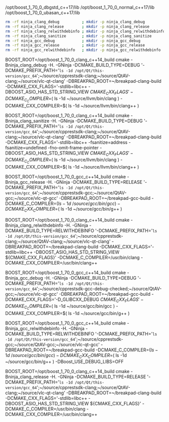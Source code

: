 /opt/boost_1_70_0_dbgstd_c++17/lib
/opt/boost_1_70_0_normal_c++17/lib
/opt/boost_1_70_0_ubasan_c++17/lib


~~~sh
rm -rf ninja_clang_debug          ; mkdir -p ninja_clang_debug          ; BOOST_ROOT=/opt/boost_1_70_0_clang_c++14_build cmake -Bninja_clang_debug          -H. -GNinja -DCMAKE_BUILD_TYPE=DEBUG          '-DCMAKE_PREFIX_PATH='`ls -1d /opt/Qt/this-version/gcc_64`';~/source/cpprestsdk-clang;~/source/QtAV-clang;~/source/vlc-qt-clang'         -DBREAKPAD_ROOT=~/breakpad-clang-build -DCMAKE_CXX_FLAGS='-stdlib=libc++                                                                 -DBOOST_ASIO_HAS_STD_STRING_VIEW ${CMAKE_CXX_FLAGS}' -DCMAKE_C_COMPILER=/usr/bin/clang                      -DCMAKE_CXX_COMPILER=/usr/bin/clang++
rm -rf ninja_clang_release        ; mkdir -p ninja_clang_release        ; BOOST_ROOT=/opt/boost_1_70_0_clang_c++14_build cmake -Bninja_clang_release        -H. -GNinja -DCMAKE_BUILD_TYPE=RELEASE        '-DCMAKE_PREFIX_PATH='`ls -1d /opt/Qt/this-version/gcc_64`';~/source/cpprestsdk-clang;~/source/QtAV-clang;~/source/vlc-qt-clang'         -DBREAKPAD_ROOT=~/breakpad-clang-build -DCMAKE_CXX_FLAGS='-stdlib=libc++                                                                 -DBOOST_ASIO_HAS_STD_STRING_VIEW ${CMAKE_CXX_FLAGS}' -DCMAKE_C_COMPILER=/usr/bin/clang                      -DCMAKE_CXX_COMPILER=/usr/bin/clang++
rm -rf ninja_clang_relwithdebinfo ; mkdir -p ninja_clang_relwithdebinfo ; BOOST_ROOT=/opt/boost_1_70_0_clang_c++14_build cmake -Bninja_clang_relwithdebinfo -H. -GNinja -DCMAKE_BUILD_TYPE=RELWITHDEBINFO '-DCMAKE_PREFIX_PATH='`ls -1d /opt/Qt/this-version/gcc_64`';~/source/cpprestsdk-clang;~/source/QtAV-clang;~/source/vlc-qt-clang'         -DBREAKPAD_ROOT=~/breakpad-clang-build -DCMAKE_CXX_FLAGS='-stdlib=libc++                                                                 -DBOOST_ASIO_HAS_STD_STRING_VIEW ${CMAKE_CXX_FLAGS}' -DCMAKE_C_COMPILER=/usr/bin/clang                      -DCMAKE_CXX_COMPILER=/usr/bin/clang++
rm -rf ninja_clang_sanitize       ; mkdir -p ninja_clang_sanitize       ; BOOST_ROOT=/opt/boost_1_70_0_clang_c++14_build cmake -Bninja_clang_sanitize       -H. -GNinja -DCMAKE_BUILD_TYPE=DEBUG          '-DCMAKE_PREFIX_PATH='`ls -1d /opt/Qt/this-version/gcc_64`';~/source/cpprestsdk-clang;~/source/QtAV-clang;~/source/vlc-qt-clang'         -DBREAKPAD_ROOT=~/breakpad-clang-build -DCMAKE_CXX_FLAGS='-stdlib=libc++ -fsanitize=address -fsanitize=undefined -fno-omit-frame-pointer -DBOOST_ASIO_HAS_STD_STRING_VIEW ${CMAKE_CXX_FLAGS}' -DCMAKE_C_COMPILER=$( ls -1d ~/source/llvm/bin/clang ) -DCMAKE_CXX_COMPILER=$( ls -1d ~/source/llvm/bin/clang++ )
rm -rf ninja_gcc_debug            ; mkdir -p ninja_gcc_debug            ; BOOST_ROOT=/opt/boost_1_70_0_gcc_c++14_build   cmake -Bninja_gcc_debug            -H. -GNinja -DCMAKE_BUILD_TYPE=DEBUG          '-DCMAKE_PREFIX_PATH='`ls -1d /opt/Qt/this-version/gcc_64`';~/source/cpprestsdk-gcc-debug-checked;~/source/QtAV-gcc;~/source/vlc-qt-gcc' -DBREAKPAD_ROOT=~/breakpad-gcc-build   -DCMAKE_CXX_FLAGS='-D_GLIBCXX_DEBUG                                                                                                                                 ${CMAKE_CXX_FLAGS}' -DCMAKE_C_COMPILER=$( ls -1d ~/source/gcc/bin/gcc    ) -DCMAKE_CXX_COMPILER=$( ls -1d ~/source/gcc/bin/g++      )
rm -rf ninja_gcc_release          ; mkdir -p ninja_gcc_release          ; BOOST_ROOT=/opt/boost_1_70_0_gcc_c++14_build   cmake -Bninja_gcc_release          -H. -GNinja -DCMAKE_BUILD_TYPE=RELEASE        '-DCMAKE_PREFIX_PATH='`ls -1d /opt/Qt/this-version/gcc_64`';~/source/cpprestsdk-gcc;~/source/QtAV-gcc;~/source/vlc-qt-gcc'               -DBREAKPAD_ROOT=~/breakpad-gcc-build                                                                                                                                                                                           -DCMAKE_C_COMPILER=$( ls -1d ~/source/gcc/bin/gcc    ) -DCMAKE_CXX_COMPILER=$( ls -1d ~/source/gcc/bin/g++      )
rm -rf ninja_gcc_relwithdebinfo   ; mkdir -p ninja_gcc_relwithdebinfo   ; BOOST_ROOT=/opt/boost_1_70_0_gcc_c++14_build   cmake -Bninja_gcc_relwithdebinfo   -H. -GNinja -DCMAKE_BUILD_TYPE=RELWITHDEBINFO '-DCMAKE_PREFIX_PATH='`ls -1d /opt/Qt/this-version/gcc_64`';~/source/cpprestsdk-gcc;~/source/QtAV-gcc;~/source/vlc-qt-gcc'               -DBREAKPAD_ROOT=~/breakpad-gcc-build                                                                                                                                                                                           -DCMAKE_C_COMPILER=$( ls -1d ~/source/gcc/bin/gcc    ) -DCMAKE_CXX_COMPILER=$( ls -1d ~/source/gcc/bin/g++      ) -DBoost_USE_DEBUG_LIBS=OFF
~~~



BOOST_ROOT=/opt/boost_1_70_0_clang_c++14_build
cmake -Bninja_clang_debug
-H.
-GNinja
-DCMAKE_BUILD_TYPE=DEBUG
'-DCMAKE_PREFIX_PATH='`ls -1d /opt/Qt/this-version/gcc_64`';~/source/cpprestsdk-clang;~/source/QtAV-clang;~/source/vlc-qt-clang'
-DBREAKPAD_ROOT=~/breakpad-clang-build
-DCMAKE_CXX_FLAGS='-stdlib=libc++                                                                 -DBOOST_ASIO_HAS_STD_STRING_VIEW ${CMAKE_CXX_FLAGS}'
-DCMAKE_C_COMPILER=$( ls -1d ~/source/llvm/bin/clang )
-DCMAKE_CXX_COMPILER=$( ls -1d ~/source/llvm/bin/clang++ )


BOOST_ROOT=/opt/boost_1_70_0_clang_c++14_build
cmake -Bninja_clang_sanitize
-H.
-GNinja
-DCMAKE_BUILD_TYPE=DEBUG
'-DCMAKE_PREFIX_PATH='`ls -1d /opt/Qt/this-version/gcc_64`';~/source/cpprestsdk-clang;~/source/QtAV-clang;~/source/vlc-qt-clang'
-DBREAKPAD_ROOT=~/breakpad-clang-build
-DCMAKE_CXX_FLAGS='-stdlib=libc++ -fsanitize=address -fsanitize=undefined -fno-omit-frame-pointer -DBOOST_ASIO_HAS_STD_STRING_VIEW ${CMAKE_CXX_FLAGS}'
-DCMAKE_C_COMPILER=$( ls -1d ~/source/llvm/bin/clang )
-DCMAKE_CXX_COMPILER=$( ls -1d ~/source/llvm/bin/clang++ )

BOOST_ROOT=/opt/boost_1_70_0_gcc_c++14_build
cmake -Bninja_gcc_release
-H.
-GNinja
-DCMAKE_BUILD_TYPE=RELEASE
'-DCMAKE_PREFIX_PATH='`ls -1d /opt/Qt/this-version/gcc_64`';~/source/cpprestsdk-gcc;~/source/QtAV-gcc;~/source/vlc-qt-gcc'
-DBREAKPAD_ROOT=~/breakpad-gcc-build
-DCMAKE_C_COMPILER=$( ls -1d ~/source/gcc/bin/gcc )
-DCMAKE_CXX_COMPILER=$( ls -1d ~/source/gcc/bin/g++ )
















BOOST_ROOT=/opt/boost_1_70_0_clang_c++14_build
cmake -Bninja_clang_relwithdebinfo
-H.
-GNinja
-DCMAKE_BUILD_TYPE=RELWITHDEBINFO
'-DCMAKE_PREFIX_PATH='`ls -1d /opt/Qt/this-version/gcc_64`';~/source/cpprestsdk-clang;~/source/QtAV-clang;~/source/vlc-qt-clang'
-DBREAKPAD_ROOT=~/breakpad-clang-build
-DCMAKE_CXX_FLAGS='-stdlib=libc++                                                                 -DBOOST_ASIO_HAS_STD_STRING_VIEW ${CMAKE_CXX_FLAGS}'
-DCMAKE_C_COMPILER=/usr/bin/clang
-DCMAKE_CXX_COMPILER=/usr/bin/clang++

BOOST_ROOT=/opt/boost_1_70_0_gcc_c++14_build
cmake -Bninja_gcc_debug
-H.
-GNinja
-DCMAKE_BUILD_TYPE=DEBUG
'-DCMAKE_PREFIX_PATH='`ls -1d /opt/Qt/this-version/gcc_64`';~/source/cpprestsdk-gcc-debug-checked;~/source/QtAV-gcc;~/source/vlc-qt-gcc'
-DBREAKPAD_ROOT=~/breakpad-gcc-build
-DCMAKE_CXX_FLAGS='-D_GLIBCXX_DEBUG                                                                                                                                 ${CMAKE_CXX_FLAGS}'
-DCMAKE_C_COMPILER=$( ls -1d ~/source/gcc/bin/gcc )
-DCMAKE_CXX_COMPILER=$( ls -1d ~/source/gcc/bin/g++ )

BOOST_ROOT=/opt/boost_1_70_0_gcc_c++14_build
cmake -Bninja_gcc_relwithdebinfo
-H.
-GNinja
-DCMAKE_BUILD_TYPE=RELWITHDEBINFO
'-DCMAKE_PREFIX_PATH='`ls -1d /opt/Qt/this-version/gcc_64`';~/source/cpprestsdk-gcc;~/source/QtAV-gcc;~/source/vlc-qt-gcc'
-DBREAKPAD_ROOT=~/breakpad-gcc-build
-DCMAKE_C_COMPILER=$( ls -1d ~/source/gcc/bin/gcc )
-DCMAKE_CXX_COMPILER=$( ls -1d ~/source/gcc/bin/g++ )
-DBoost_USE_DEBUG_LIBS=OFF

BOOST_ROOT=/opt/boost_1_70_0_clang_c++14_build
cmake -Bninja_clang_release
-H.
-GNinja
-DCMAKE_BUILD_TYPE=RELEASE
'-DCMAKE_PREFIX_PATH='`ls -1d /opt/Qt/this-version/gcc_64`';~/source/cpprestsdk-clang;~/source/QtAV-clang;~/source/vlc-qt-clang'
-DBREAKPAD_ROOT=~/breakpad-clang-build
-DCMAKE_CXX_FLAGS='-stdlib=libc++                                                                 -DBOOST_ASIO_HAS_STD_STRING_VIEW ${CMAKE_CXX_FLAGS}'
-DCMAKE_C_COMPILER=/usr/bin/clang
-DCMAKE_CXX_COMPILER=/usr/bin/clang++

